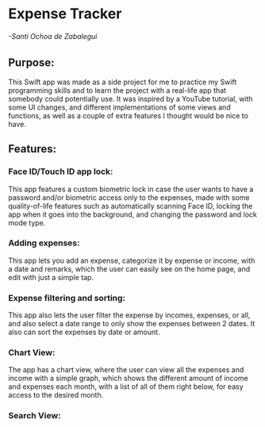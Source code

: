 # Expense Tracker
###### -Santi Ochoa de Zabalegui

## Purpose:

This Swift app was made as a side project for me to practice my Swift programming skills and to learn the project with a real-life app that somebody could potentially use. 
It was inspired by a YouTube tutorial, with some UI changes, and different implementations of some views and functions, as well as a couple of extra features I thought would be nice to have.

## Features:

### Face ID/Touch ID app lock:

This app features a custom biometric lock in case the user wants to have a password and/or biometric access only to the expenses, made with some quality-of-life features such as 
automatically scanning Face ID, locking the app when it goes into the background, and changing the password and lock mode type.

### Adding expenses:

This app lets you add an expense, categorize it by expense or income, with a date and remarks, which the user can easily see on the home page, and edit with just a simple tap.

### Expense filtering and sorting:

This app also lets the user filter the expense by incomes, expenses, or all, and also select a date range to only show the expenses between 2 dates.
It also can sort the expenses by date or amount. 

### Chart View:

The app has a chart view, where the user can view all the expenses and income with a simple graph, which shows the different amount of income and expenses each month, with a list of
all of them right below, for easy access to the desired month.

### Search View:
